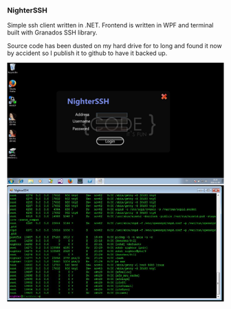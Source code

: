 ### NighterSSH

Simple ssh client written in .NET. Frontend is written in WPF and terminal built with Granados SSH library. 

Source code has been dusted on my hard drive for to long and found it now by accident so I publish it to github to have it backed up.

![alt tag](https://raw.githubusercontent.com/mikaelkall/NighterSSH/master/images/LoginScreen.JPG)
![alt tag](https://raw.githubusercontent.com/mikaelkall/NighterSSH/master/images/Terminal.JPG)

